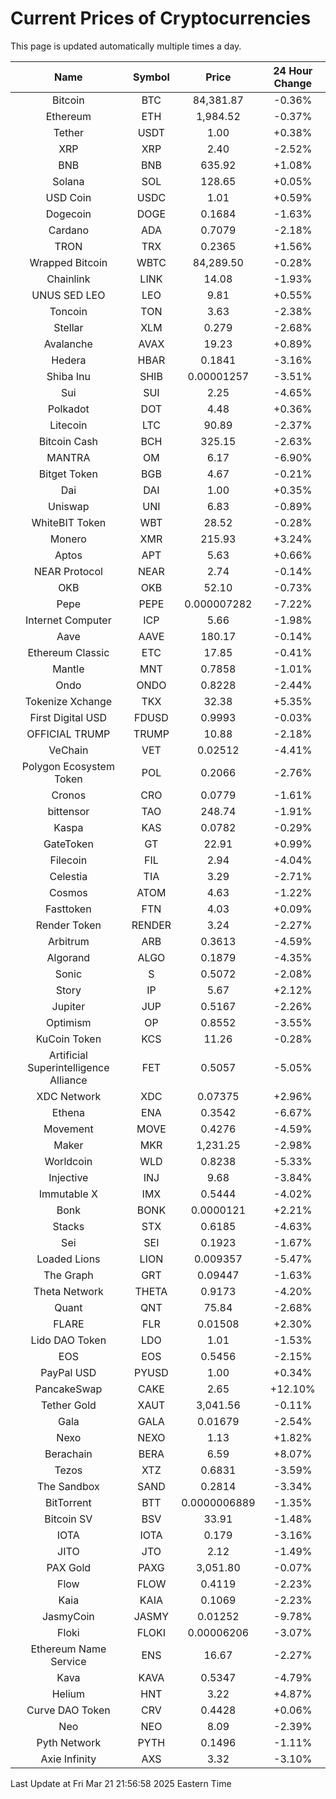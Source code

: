 # Current Prices of Cryptocurrencies
This page is updated automatically multiple times a day.

| Name | Symbol | Price | 24 Hour Change |
| :---: |:---:| :---: | :---: |
| Bitcoin | BTC | 84,381.87 | -0.36% |
| Ethereum | ETH | 1,984.52 | -0.37% |
| Tether | USDT | 1.00 | +0.38% |
| XRP | XRP | 2.40 | -2.52% |
| BNB | BNB | 635.92 | +1.08% |
| Solana | SOL | 128.65 | +0.05% |
| USD Coin | USDC | 1.01 | +0.59% |
| Dogecoin | DOGE | 0.1684 | -1.63% |
| Cardano | ADA | 0.7079 | -2.18% |
| TRON | TRX | 0.2365 | +1.56% |
| Wrapped Bitcoin | WBTC | 84,289.50 | -0.28% |
| Chainlink | LINK | 14.08 | -1.93% |
| UNUS SED LEO | LEO | 9.81 | +0.55% |
| Toncoin | TON | 3.63 | -2.38% |
| Stellar | XLM | 0.279 | -2.68% |
| Avalanche | AVAX | 19.23 | +0.89% |
| Hedera | HBAR | 0.1841 | -3.16% |
| Shiba Inu | SHIB | 0.00001257 | -3.51% |
| Sui | SUI | 2.25 | -4.65% |
| Polkadot | DOT | 4.48 | +0.36% |
| Litecoin | LTC | 90.89 | -2.37% |
| Bitcoin Cash | BCH | 325.15 | -2.63% |
| MANTRA | OM | 6.17 | -6.90% |
| Bitget Token | BGB | 4.67 | -0.21% |
| Dai | DAI | 1.00 | +0.35% |
| Uniswap | UNI | 6.83 | -0.89% |
| WhiteBIT Token | WBT | 28.52 | -0.28% |
| Monero | XMR | 215.93 | +3.24% |
| Aptos | APT | 5.63 | +0.66% |
| NEAR Protocol | NEAR | 2.74 | -0.14% |
| OKB | OKB | 52.10 | -0.73% |
| Pepe | PEPE | 0.000007282 | -7.22% |
| Internet Computer | ICP | 5.66 | -1.98% |
| Aave | AAVE | 180.17 | -0.14% |
| Ethereum Classic | ETC | 17.85 | -0.41% |
| Mantle | MNT | 0.7858 | -1.01% |
| Ondo | ONDO | 0.8228 | -2.44% |
| Tokenize Xchange | TKX | 32.38 | +5.35% |
| First Digital USD | FDUSD | 0.9993 | -0.03% |
| OFFICIAL TRUMP | TRUMP | 10.88 | -2.18% |
| VeChain | VET | 0.02512 | -4.41% |
| Polygon Ecosystem Token | POL | 0.2066 | -2.76% |
| Cronos | CRO | 0.0779 | -1.61% |
| bittensor | TAO | 248.74 | -1.91% |
| Kaspa | KAS | 0.0782 | -0.29% |
| GateToken | GT | 22.91 | +0.99% |
| Filecoin | FIL | 2.94 | -4.04% |
| Celestia | TIA | 3.29 | -2.71% |
| Cosmos | ATOM | 4.63 | -1.22% |
| Fasttoken | FTN | 4.03 | +0.09% |
| Render Token | RENDER | 3.24 | -2.27% |
| Arbitrum | ARB | 0.3613 | -4.59% |
| Algorand | ALGO | 0.1879 | -4.35% |
| Sonic | S | 0.5072 | -2.08% |
| Story | IP | 5.67 | +2.12% |
| Jupiter | JUP | 0.5167 | -2.26% |
| Optimism | OP | 0.8552 | -3.55% |
| KuCoin Token | KCS | 11.26 | -0.28% |
| Artificial Superintelligence Alliance | FET | 0.5057 | -5.05% |
| XDC Network | XDC | 0.07375 | +2.96% |
| Ethena | ENA | 0.3542 | -6.67% |
| Movement | MOVE | 0.4276 | -4.59% |
| Maker | MKR | 1,231.25 | -2.98% |
| Worldcoin | WLD | 0.8238 | -5.33% |
| Injective | INJ | 9.68 | -3.84% |
| Immutable X | IMX | 0.5444 | -4.02% |
| Bonk | BONK | 0.0000121 | +2.21% |
| Stacks | STX | 0.6185 | -4.63% |
| Sei | SEI | 0.1923 | -1.67% |
| Loaded Lions | LION | 0.009357 | -5.47% |
| The Graph | GRT | 0.09447 | -1.63% |
| Theta Network | THETA | 0.9173 | -4.20% |
| Quant | QNT | 75.84 | -2.68% |
| FLARE | FLR | 0.01508 | +2.30% |
| Lido DAO Token | LDO | 1.01 | -1.53% |
| EOS | EOS | 0.5456 | -2.15% |
| PayPal USD | PYUSD | 1.00 | +0.34% |
| PancakeSwap | CAKE | 2.65 | +12.10% |
| Tether Gold | XAUT | 3,041.56 | -0.11% |
| Gala | GALA | 0.01679 | -2.54% |
| Nexo | NEXO | 1.13 | +1.82% |
| Berachain | BERA | 6.59 | +8.07% |
| Tezos | XTZ | 0.6831 | -3.59% |
| The Sandbox | SAND | 0.2814 | -3.34% |
| BitTorrent | BTT | 0.0000006889 | -1.35% |
| Bitcoin SV | BSV | 33.91 | -1.48% |
| IOTA | IOTA | 0.179 | -3.16% |
| JITO | JTO | 2.12 | -1.49% |
| PAX Gold | PAXG | 3,051.80 | -0.07% |
| Flow | FLOW | 0.4119 | -2.23% |
| Kaia | KAIA | 0.1069 | -2.23% |
| JasmyCoin | JASMY | 0.01252 | -9.78% |
| Floki | FLOKI | 0.00006206 | -3.07% |
| Ethereum Name Service | ENS | 16.67 | -2.27% |
| Kava | KAVA | 0.5347 | -4.79% |
| Helium | HNT | 3.22 | +4.87% |
| Curve DAO Token | CRV | 0.4428 | +0.06% |
| Neo | NEO | 8.09 | -2.39% |
| Pyth Network | PYTH | 0.1496 | -1.11% |
| Axie Infinity | AXS | 3.32 | -3.10% |

Last Update at Fri Mar 21 21:56:58 2025 Eastern Time